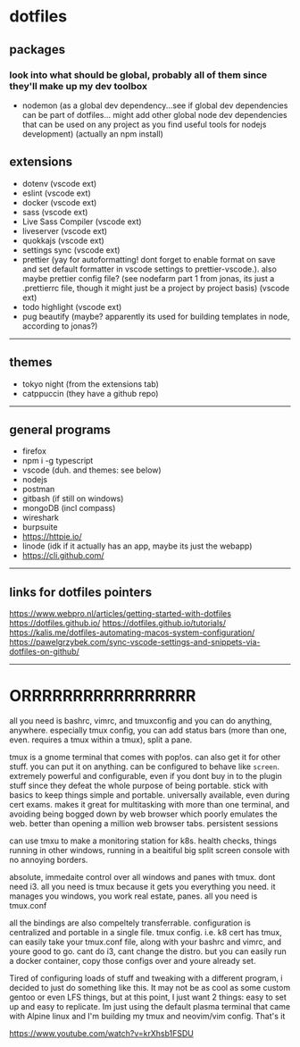 # dotfiles

## packages

### look into what should be global, probably all of them since they'll make up my dev toolbox

- nodemon (as a global dev dependency...see if global dev dependencies can be part of dotfiles... might add other global node dev dependencies that can be used on any project as you find useful tools for nodejs development) (actually an npm install)

## extensions

- dotenv (vscode ext)
- eslint (vscode ext)
- docker (vscode ext)
- sass (vscode ext)
- Live Sass Compiler (vscode ext)
- liveserver (vscode ext)
- quokkajs (vscode ext)
- settings sync (vscode ext)
- prettier (yay for autoformatting! dont forget to enable format on save and set default formatter in vscode settings to prettier-vscode.). also maybe prettier config file? (see nodefarm part 1 from jonas, its just a .prettierrc file, though it might just be a project by project basis) (vscode ext)
- todo highlight (vscode ext)
- pug beautify (maybe? apparently its used for building templates in node, according to jonas?)

---

## themes

- tokyo night (from the extensions tab)
- catppuccin (they have a github repo)

---

## general programs

- firefox
- npm i -g typescript
- vscode (duh. and themes: see below)
- nodejs
- postman
- gitbash (if still on windows)
- mongoDB (incl compass)
- wireshark
- burpsuite
- https://httpie.io/
- linode (idk if it actually has an app, maybe its just the webapp)
- https://cli.github.com/

---

## links for dotfiles pointers

https://www.webpro.nl/articles/getting-started-with-dotfiles
https://dotfiles.github.io/
https://dotfiles.github.io/tutorials/
https://kalis.me/dotfiles-automating-macos-system-configuration/
https://pawelgrzybek.com/sync-vscode-settings-and-snippets-via-dotfiles-on-github/







---

# ORRRRRRRRRRRRRRRRR

all you need is bashrc, vimrc, and tmuxconfig and you can do anything, anywhere.  especially tmux config, you can add status bars (more than one, even. requires a tmux within a tmux), split a pane.

tmux is a gnome terminal that comes with pop!os.  can also get it for other stuff.  you can put it on anything.  can be configured to behave like `screen`.  extremely powerful and configurable, even if you dont buy in to the plugin stuff since they defeat the whole purpose of being portable.  stick with basics to keep things simple and portable.  universally available, even during cert exams.  makes it great for multitasking with more than one terminal, and avoiding being bogged down by web browser which poorly emulates the web.  better than opening a million web browser tabs.  persistent sessions

can use tmxu to make a monitoring station for k8s.  health checks, things running in other windows, running in a beaitiful big split screen console with no annoying borders.

absolute, immedaite control over all windows and panes with tmux.  dont need i3.  all you need is tmux because it gets you everything you need.  it manages you windows, you work real estate, panes.  all you need is tmux.conf

all the bindings are also compeltely transferrable.  configuration is centralized and portable in a single file.  tmux config.  i.e. k8 cert has tmux, can easily take your tmux.conf file, along with your bashrc and vimrc, and youre good to go.  cant do i3, cant change the distro.  but you can easily run a docker container, copy those configs over and youre already set.

Tired of configuring loads of stuff and tweaking with a different program, i decided to just do something like this. It may not be as cool as some custom gentoo or even LFS things, but at this point, I just want 2 things: easy to set up and easy to replicate. Im just using the default plasma terminal that came with Alpine linux and I'm building my tmux and neovim/vim config. That's it 

https://www.youtube.com/watch?v=krXhsb1FSDU 